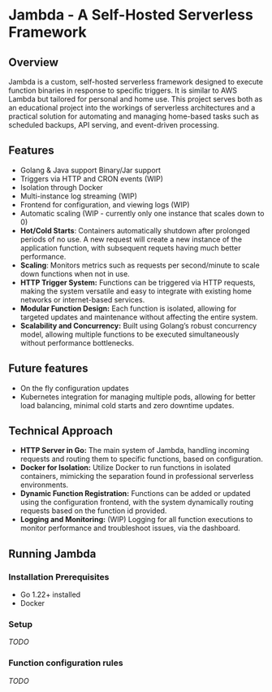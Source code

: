 # Jambda - A Self-Hosted Serverless Framework

## Overview
Jambda is a custom, self-hosted serverless framework designed to execute function binaries in response to specific triggers. It is similar to AWS Lambda but tailored for personal and home use. This project serves both as an educational project into the workings of serverless architectures and a practical solution for automating and managing home-based tasks such as scheduled backups, API serving, and event-driven processing.

## Features
- Golang & Java support Binary/Jar support
- Triggers via HTTP and CRON events (WIP)
- Isolation through Docker
- Multi-instance log streaming (WIP)
- Frontend for configuration, and viewing logs (WIP)
- Automatic scaling (WIP - currently only one instance that scales down to 0)
- **Hot/Cold Starts**: Containers automatically shutdown after prolonged periods of no use. A new request will create a new instance of the application function, with subsequent requets having much better performance.
- **Scaling**: Monitors metrics such as requests per second/minute to scale down functions when not in use.
- **HTTP Trigger System:** Functions can be triggered via HTTP requests, making the system versatile and easy to integrate with existing home networks or internet-based services.
- **Modular Function Design:** Each function is isolated, allowing for targeted updates and maintenance without affecting the entire system.
- **Scalability and Concurrency:** Built using Golang’s robust concurrency model, allowing multiple functions to be executed simultaneously without performance bottlenecks.

## Future features
- On the fly configuration updates
- Kubernetes integration for managing multiple pods, allowing for better load balancing, minimal cold starts and zero downtime updates.


## Technical Approach
- **HTTP Server in Go:** The main system of Jambda, handling incoming requests and routing them to specific functions, based on configuration.
- **Docker for Isolation:** Utilize Docker to run functions in isolated containers, mimicking the separation found in professional serverless environments.
- **Dynamic Function Registration:** Functions can be added or updated using the configuration frontend, with the system dynamically routing requests based on the function id provided.
- **Logging and Monitoring:** (WIP) Logging for all function executions to monitor performance and troubleshoot issues, via the dashboard.

## Running Jambda

### Installation Prerequisites
- Go 1.22+ installed
- Docker

### Setup
*TODO*

### Function configuration rules
*TODO*
